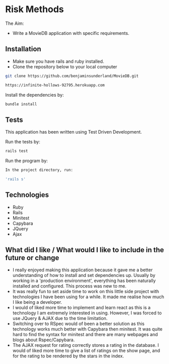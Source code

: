 # Risk Methods

The Aim:

- Write a MovieDB application with specific requirements.

## Installation

* Make sure you have rails and ruby installed.
* Clone the repository below to your local computer

```sh
git clone https://github.com/benjaminsunderland/MovieDB.git
```

```sh
https://infinite-hollows-92795.herokuapp.com
```

Install the dependencies by:

```sh
bundle install
```

## Tests

This application has been written using Test Driven Development.

Run the tests by:

```sh
rails test
```

Run the program by:

```sh
In the project directory, run:

'rails s'
```

## Technologies

* Ruby
* Rails
* Minitest
* Capybara
* JQuery
* Ajax

##  What did I like / What would I like to include in the future or change

- I really enjoyed making this application because it gave me a better understanding of how to install and set dependencies up. Usually by working in a 'production environment', everything has been naturally installed and configured. This process was new to me.
- It was really fun to set aside time to work on this little side project with technologies I have been using for a while. It made me realise how much I like being a developer.
- I would of liked more time to implement and learn react as this is a technology I am extremely interested in using. However, I was forced to use JQuery & AJAX due to the time limitation.
- Switching over to RSpec would of been a better solution as this technology works much better with Capybara then minitest. It was quite hard to find the syntax for minitest and there are many webpages and blogs about Rspec/Capybara.
- The AJAX request for rating correctly stores a rating in the database. I would of liked more time to give a list of ratings on the show page, and for the rating to be rendered by the stars in the index.
